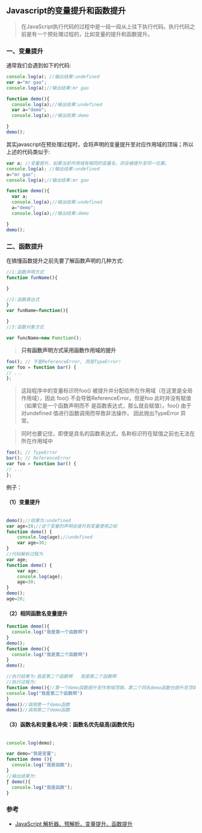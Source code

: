 ## Javascript的变量提升和函数提升 

> 在JavaScript执行代码的过程中是一段一段从上往下执行代码。执行代码之前是有一个预处理过程的，比如变量的提升和函数提升。

### 一、变量提升

通常我们会遇到如下的代码:

```js
console.log(a); //输出结果:undefined
var a="mr gao";
console.log(a);//输出结果:mr gao

function demo(){
  console.log(a);//输出结果:undefined
  var a="demo";
  console.log(a);//输出结果:demo

}
demo();

```

其实javascript在预处理过程时，会将声明的变量提升至对应作用域的顶端；所以上述的代码类似于:
```js
var a; //变量提升，如果当前作用域有相同的变量名，则会被提升至同一位置。
console.log(a); //输出结果:undefined
a="mr gao";
console.log(a);//输出结果:mr gao

function demo(){
  var a;
  console.log(a);//输出结果:undefined
  a="demo";
  console.log(a);//输出结果:demo

}
demo();
```

### 二、函数提升

在搞懂函数提升之前先要了解函数声明的几种方式:

```js
//1:函数声明方式
function funName(){

}

//2:函数表达式
}
var funName=function(){

}
//3:函数对象方式

var funcName=new Function();

```

> **只有函数声明方式采用函数作用域的提升**
```js
foo(); // 不是ReferenceError, 而是TypeError!
var foo = function bar() {
// ...
};
```
> 这段程序中的变量标识符foo() 被提升并分配给所在作用域（在这里是全局作用域），因此
foo() 不会导致ReferenceError。但是foo 此时并没有赋值（如果它是一个函数声明而不
是函数表达式，那么就会赋值）。foo() 由于对undefined 值进行函数调用而导致非法操作，
因此抛出TypeError 异常。

> 同时也要记住，即使是具名的函数表达式，名称标识符在赋值之前也无法在所在作用域中
```js
foo(); // TypeError
bar(); // ReferenceError
var foo = function bar() {
// ...
};
```
例子：
#### （1）变量提升

```js

demo();//结果为:undefined
var age=20;//这个变量的声明会提升到变量使用之前
function demo() {
    console.log(age);//undefined
    var age=30;
}
//代码解析过程为
var age;
function demo() {
    var age;
    console.log(age);
    age=30;
}
demo();
age=20;
```

#### （2）相同函数名变量提升

```js
function demo(){
  console.log("我是第一个函数啊")
}
demo();
function demo(){
  console.log("我是第二个函数啊")
}
demo();

//执行结果为:我是第二个函数啊   我是第二个函数啊
//执行过程为:
function demo(){//第一个demo函数提升至作用域顶端，第二个同名demo函数也提升至顶端，覆盖第一个demo函数
console.log("我是第二个函数啊")
}
demo()//调用第一个demo函数
demo()//调用第二个demo函数

```

#### （3）函数名和变量名冲突：函数名优先级高(函数优先)

```js

console.log(demo);

var demo="我是变量";
function demo (){
  console.log("我是函数");
}
//输出结果为:
ƒ demo(){
  console.log("我是函数");
}
```


### 参考
- [JavaScript 解析器、预解析、变量提升、函数提升](https://blog.csdn.net/weixin_42787326/article/details/81328757)
